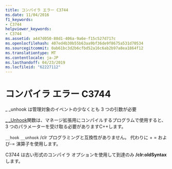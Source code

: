 ```yaml
---
title: コンパイラ エラー C3744
ms.date: 11/04/2016
f1_keywords:
- C3744
helpviewer_keywords:
- C3744
ms.assetid: a447d050-80d1-406a-9a6e-f15c527d717c
ms.openlocfilehash: 407ed4b30b55b63aa9bf36de9f8675a531d70534
ms.sourcegitcommit: 0ab61bc3d2b6cfbd52a16c6ab2b97a8ea1864f12
ms.translationtype: MT
ms.contentlocale: ja-JP
ms.lasthandoff: 04/23/2019
ms.locfileid: "62227112"
---
```

# <a name="compiler-error-c3744"></a>コンパイラ エラー C3744

_ _unhook は管理対象のイベントの少なくとも 3 つの引数が必要

[_ _Unhook](../../cpp/unhook.md)関数は、マネージ拡張用にコンパイルするプログラムで使用すると、3 つのパラメーターを受け取る必要がありますC++します。

`__hook` `__unhook` /clr プログラミングと互換性がありません。 代わりに + = および-= 演算子を使用します。

C3744 は古い形式のコンパイラ オプションを使用して到達のみ **/clr:oldSyntax**します。
